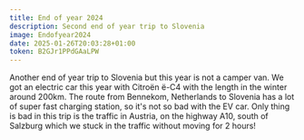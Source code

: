 ```yaml
---
title: End of year 2024
description: Second end of year trip to Slovenia
image: Endofyear2024
date: 2025-01-26T20:03:28+01:00
token: B2GJr1PPdGAaLPW
---
```


Another end of year trip to Slovenia but this year is not a camper van.
We got an electric car this year with Citroën ë-C4 with the length in the winter
around 200km. The route from Bennekom, Netherlands to Slovenia has a lot
of super fast charging station, so it's not so bad with the EV car. Only
thing is bad in this trip is the traffic in Austria, on the highway A10,
south of Salzburg which we stuck in the traffic without moving for 2 hours!
